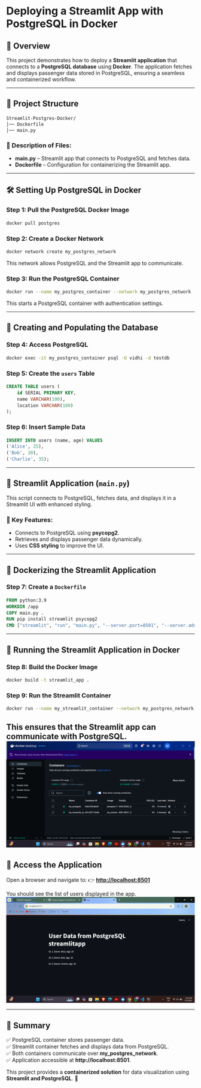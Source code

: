 # Deploying a Streamlit App with PostgreSQL in Docker

## 📌 Overview
This project demonstrates how to deploy a **Streamlit application** that connects to a **PostgreSQL database** using **Docker**. The application fetches and displays passenger data stored in PostgreSQL, ensuring a seamless and containerized workflow.

---

## 💁 Project Structure
```
Streamlit-Postgres-Docker/
│── Dockerfile
│── main.py
```

### 🔹 Description of Files:
- **main.py** – Streamlit app that connects to PostgreSQL and fetches data.
- **Dockerfile** – Configuration for containerizing the Streamlit app.

---

## 🛠 Setting Up PostgreSQL in Docker
### Step 1: Pull the PostgreSQL Docker Image
```sh
docker pull postgres
```

### Step 2: Create a Docker Network
```sh
docker network create my_postgres_network
```
This network allows PostgreSQL and the Streamlit app to communicate.

### Step 3: Run the PostgreSQL Container
```sh
docker run --name my_postgres_container --network my_postgres_network -e POSTGRES_USER=vidhi -e POSTGRES_PASSWORD=secret -e POSTGRES_DB=testdb -p 5432:5432 -d postgres
```
This starts a PostgreSQL container with authentication settings.

---

## 💊 Creating and Populating the Database
### Step 4: Access PostgreSQL
```sh
docker exec -it my_postgres_container psql -U vidhi -d testdb
```

### Step 5: Create the `users` Table
```sql
CREATE TABLE users (
    id SERIAL PRIMARY KEY,
    name VARCHAR(100),
    location VARCHAR(100)
);
```

### Step 6: Insert Sample Data
```sql
INSERT INTO users (name, age) VALUES
('Alice', 25),
('Bob', 30),
('Charlie', 35);
```



---

## 🎨 Streamlit Application (`main.py`)
This script connects to PostgreSQL, fetches data, and displays it in a Streamlit UI with enhanced styling.

### 🔹 Key Features:
- Connects to PostgreSQL using **psycopg2**.
- Retrieves and displays passenger data dynamically.
- Uses **CSS styling** to improve the UI.

---

## 🐛 Dockerizing the Streamlit Application
### Step 7: Create a `Dockerfile`
```dockerfile
FROM python:3.9
WORKDIR /app
COPY main.py .
RUN pip install streamlit psycopg2
CMD ["streamlit", "run", "main.py", "--server.port=8501", "--server.address=0.0.0.0"]
```

---

## 🚀 Running the Streamlit Application in Docker
### Step 8: Build the Docker Image
```sh
docker build -t streamlit_app .
```

### Step 9: Run the Streamlit Container
```sh
docker run --name my_streamlit_container --network my_postgres_network -p 8501:8501 -d streamlit_app
```
This ensures that the Streamlit app can communicate with PostgreSQL.
![Streamlit App](https://github.com/manya1604/Docker-Container-Projects/blob/main/Streamlit%20&%20PostgreSQL,%20Containerized/container.png?raw=true)
---

## 🔗 Access the Application
Open a browser and navigate to:
👉 **[http://localhost:8501](http://localhost:8501)**

You should see the list of users displayed in the app.
![Streamlit App](https://github.com/manya1604/Docker-Container-Projects/blob/main/Streamlit%20&%20PostgreSQL,%20Containerized/final.png?raw=true)

---

## 🎯 Summary
✅ PostgreSQL container stores passenger data.  
✅ Streamlit container fetches and displays data from PostgreSQL.  
✅ Both containers communicate over **my_postgres_network**.  
✅ Application accessible at **http://localhost:8501**.  

This project provides a **containerized solution** for data visualization using **Streamlit and PostgreSQL**. 🚀
